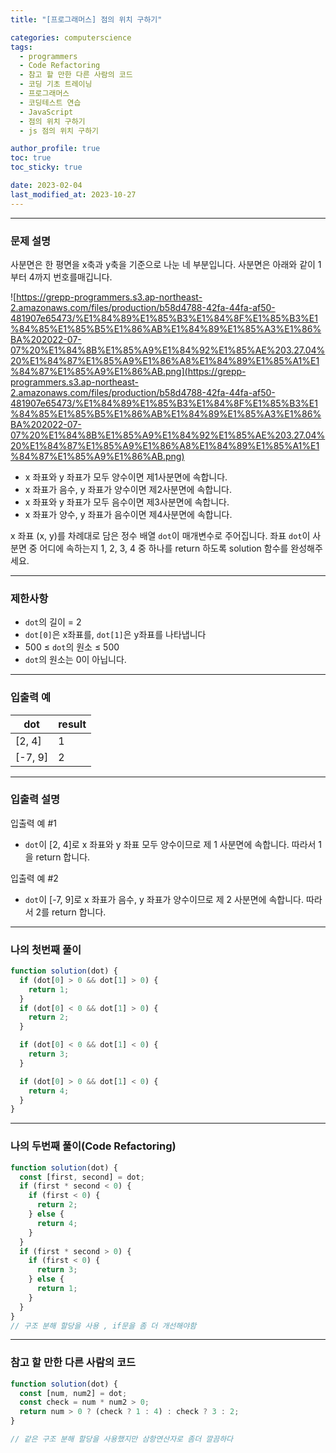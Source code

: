 ```yaml
---
title: "[프로그래머스] 점의 위치 구하기"

categories: computerscience
tags:
  - programmers
  - Code Refactoring
  - 참고 할 만한 다른 사람의 코드
  - 코딩 기초 트레이닝
  - 프로그래머스
  - 코딩테스트 연습
  - JavaScript
  - 점의 위치 구하기
  - js 점의 위치 구하기

author_profile: true
toc: true
toc_sticky: true

date: 2023-02-04
last_modified_at: 2023-10-27
---
```


---

### 문제 설명

사분면은 한 평면을 x축과 y축을 기준으로 나눈 네 부분입니다. 사분면은 아래와 같이 1부터 4까지 번호를매깁니다.

![https://grepp-programmers.s3.ap-northeast-2.amazonaws.com/files/production/b58d4788-42fa-44fa-af50-481907e65473/%E1%84%89%E1%85%B3%E1%84%8F%E1%85%B3%E1%84%85%E1%85%B5%E1%86%AB%E1%84%89%E1%85%A3%E1%86%BA%202022-07-07%20%E1%84%8B%E1%85%A9%E1%84%92%E1%85%AE%203.27.04%20%E1%84%87%E1%85%A9%E1%86%A8%E1%84%89%E1%85%A1%E1%84%87%E1%85%A9%E1%86%AB.png](https://grepp-programmers.s3.ap-northeast-2.amazonaws.com/files/production/b58d4788-42fa-44fa-af50-481907e65473/%E1%84%89%E1%85%B3%E1%84%8F%E1%85%B3%E1%84%85%E1%85%B5%E1%86%AB%E1%84%89%E1%85%A3%E1%86%BA%202022-07-07%20%E1%84%8B%E1%85%A9%E1%84%92%E1%85%AE%203.27.04%20%E1%84%87%E1%85%A9%E1%86%A8%E1%84%89%E1%85%A1%E1%84%87%E1%85%A9%E1%86%AB.png)

- x 좌표와 y 좌표가 모두 양수이면 제1사분면에 속합니다.
- x 좌표가 음수, y 좌표가 양수이면 제2사분면에 속합니다.
- x 좌표와 y 좌표가 모두 음수이면 제3사분면에 속합니다.
- x 좌표가 양수, y 좌표가 음수이면 제4사분면에 속합니다.

x 좌표 (x, y)를 차례대로 담은 정수 배열 `dot`이 매개변수로 주어집니다. 좌표 `dot`이 사분면 중 어디에 속하는지 1, 2, 3, 4 중 하나를 return 하도록 solution 함수를 완성해주세요.

---

### 제한사항

- `dot`의 길이 = 2
- `dot[0]`은 x좌표를, `dot[1]`은 y좌표를 나타냅니다
- 500 ≤ `dot`의 원소 ≤ 500
- `dot`의 원소는 0이 아닙니다.

---

### 입출력 예

| dot     | result |
| ------- | ------ |
| [2, 4]  | 1      |
| [-7, 9] | 2      |

---

### 입출력 설명

입출력 예 #1

- `dot`이 [2, 4]로 x 좌표와 y 좌표 모두 양수이므로 제 1 사분면에 속합니다. 따라서 1을 return 합니다.

입출력 예 #2

- `dot`이 [-7, 9]로 x 좌표가 음수, y 좌표가 양수이므로 제 2 사분면에 속합니다. 따라서 2를 return 합니다.

---

### 나의 첫번째 풀이

```jsx
function solution(dot) {
  if (dot[0] > 0 && dot[1] > 0) {
    return 1;
  }
  if (dot[0] < 0 && dot[1] > 0) {
    return 2;
  }

  if (dot[0] < 0 && dot[1] < 0) {
    return 3;
  }

  if (dot[0] > 0 && dot[1] < 0) {
    return 4;
  }
}
```

---

### 나의 두번째 풀이(Code Refactoring)

```jsx
function solution(dot) {
  const [first, second] = dot;
  if (first * second < 0) {
    if (first < 0) {
      return 2;
    } else {
      return 4;
    }
  }
  if (first * second > 0) {
    if (first < 0) {
      return 3;
    } else {
      return 1;
    }
  }
}
// 구조 분해 할당을 사용 , if문을 좀 더 개선해야함
```

---

### 참고 할 만한 다른 사람의 코드

```jsx
function solution(dot) {
  const [num, num2] = dot;
  const check = num * num2 > 0;
  return num > 0 ? (check ? 1 : 4) : check ? 3 : 2;
}

// 같은 구조 분해 할당을 사용했지만 삼항연산자로 좀더 깔끔하다
```
